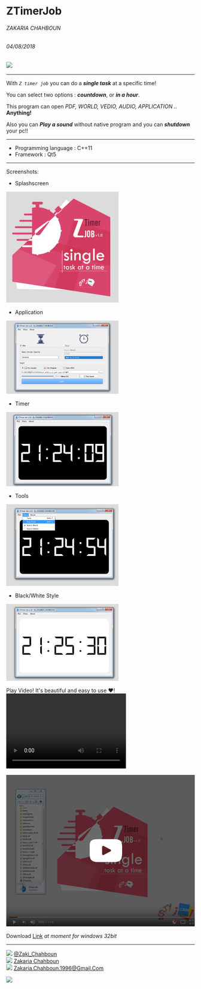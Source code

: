 # ZTimerJob

###### ZAKARIA CHAHBOUN
###### 04/08/2018

<img src='https://raw.githubusercontent.com/zakaria-chahboun/ZakiQtProjects/master/IMAGE1.png' />

---------------------------------------
With *`Z timer job`* you can do a ***single task***  at a specific time!

You can select two options : ***countdown***, or ***in a hour***.

This program can open *PDF, WORLD, VEDIO, AUDIO, APPLICATION ..* **Anything!**

Also you can ***Play a sound*** without native program and you can ***shutdown*** your pc!!

---------------------------------------

* Programming language : C++11
* Framework : Qt5

---------------------------------------

Screenshots:
* Splashscreen
<img width=300 src='Screenshots/splash.png'>

* Application
<img width=300 src='Screenshots/01.png'>

* Timer
<img width=300 src='Screenshots/02.png'>

* Tools
<img width=300 src='Screenshots/03.png'>

* Black/White Style
<img width=300 src='Screenshots/04.png'>

Play Video! It's beautiful and easy to use ♥!
<video src="Screenshots/How to use.mp4" width="320" height="200" controls preload></video>

[![Alt text](/Screenshots/Play.PNG)](https://youtu.be/xLpqp-xU6Ps)

Download <a href='https://drive.google.com/open?id=1rREBLMeLF8VxDrkaHAy3q1nTQ5mTg0o7'>Link</a> *at moment for windows 32bit*

---------------------------
<img src="https://upload.wikimedia.org/wikipedia/fr/thumb/c/c8/Twitter_Bird.svg/1259px-Twitter_Bird.svg.png" width="20px"> <a href="https://twitter.com/Zaki_Chahboun">@Zaki_Chahboun</a>
<br>
<img src="https://upload.wikimedia.org/wikipedia/commons/thumb/c/c2/F_icon.svg/1024px-F_icon.svg.png" width="20px"> <a href="https://facebook.com/zakaria.chahboun.2018">Zakaria Chahboun</a>
<br>
<img src='https://vignette.wikia.nocookie.net/google/images/d/d3/New_Logo_Gmail.svg.png/revision/latest?cb=20151001044539' width="20px"> Zakaria.Chahboun.1996@Gmail.Com

<img src='https://raw.githubusercontent.com/zakaria-chahboun/ZakiQtProjects/master/IMAGE2.png' />
